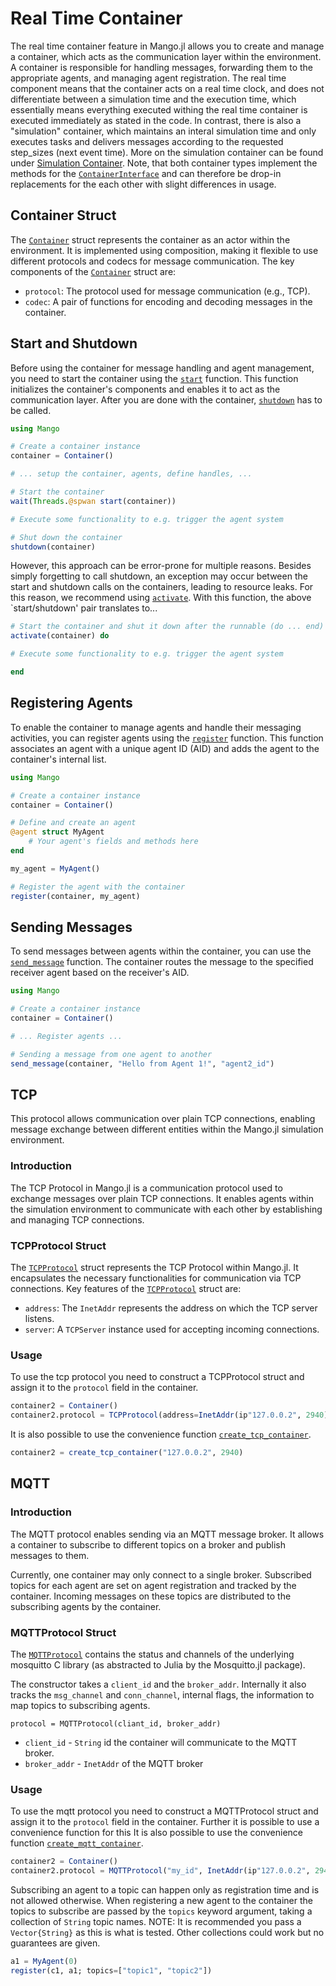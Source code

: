 # Real Time Container

The real time container feature in Mango.jl allows you to create and manage a container, which acts as the communication layer within the environment. A container is responsible for handling messages, forwarding them to the appropriate agents, and managing agent registration. The real time component means that the container acts on a real time clock, and does not differentiate between a simulation time and the execution time, which essentially means everything executed withing the real time container is executed immediately as stated in the code. In contrast, there is also a "simulation" container, which maintains an interal simulation time and only executes tasks and delivers messages according to the requested step_sizes (next event time). More on the simulation container can be found under [Simulation Container](@ref). Note, that both container types implement the methods for the [`ContainerInterface`](@ref) and can therefore be drop-in replacements for the each other with slight differences in usage.

## Container Struct 

The [`Container`](@ref) struct represents the container as an actor within the environment. It is implemented using composition, making it flexible to use different protocols and codecs for message communication. The key components of the [`Container`](@ref) struct are:

- `protocol`: The protocol used for message communication (e.g., TCP).
- `codec`: A pair of functions for encoding and decoding messages in the container.

## Start and Shutdown 

Before using the container for message handling and agent management, you need to start the container using the [`start`](@ref) function. This function initializes the container's components and enables it to act as the communication layer. After you are done with the container, [`shutdown`](@ref) has to be called.

```julia
using Mango

# Create a container instance
container = Container()

# ... setup the container, agents, define handles, ...

# Start the container
wait(Threads.@spwan start(container))

# Execute some functionality to e.g. trigger the agent system

# Shut down the container
shutdown(container)
```

However, this approach can be error-prone for multiple reasons. Besides simply forgetting to call shutdown, an exception may occur between the start and shutdown calls on the containers, leading to resource leaks. For this reason, we recommend using [`activate`](@ref). With this function, the above `start/shutdown' pair translates to...

```julia
# Start the container and shut it down after the runnable (do ... end) has been executed.
activate(container) do

# Execute some functionality to e.g. trigger the agent system

end
```

## Registering Agents 

To enable the container to manage agents and handle their messaging activities, you can register agents using the [`register`](@ref) function. This function associates an agent with a unique agent ID (AID) and adds the agent to the container's internal list.

```julia
using Mango

# Create a container instance
container = Container()

# Define and create an agent
@agent struct MyAgent
    # Your agent's fields and methods here
end

my_agent = MyAgent()

# Register the agent with the container
register(container, my_agent)
```

## Sending Messages

To send messages between agents within the container, you can use the [`send_message`](@ref) function. The container routes the message to the specified receiver agent based on the receiver's AID.

```julia
using Mango

# Create a container instance
container = Container()

# ... Register agents ...

# Sending a message from one agent to another
send_message(container, "Hello from Agent 1!", "agent2_id")
```

## TCP

This protocol allows communication over plain TCP connections, enabling message exchange between different entities within the Mango.jl simulation environment.

### Introduction

The TCP Protocol in Mango.jl is a communication protocol used to exchange messages over plain TCP connections. It enables agents within the simulation environment to communicate with each other by establishing and managing TCP connections.

### TCPProtocol Struct 

The [`TCPProtocol`](@ref) struct represents the TCP Protocol within Mango.jl. It encapsulates the necessary functionalities for communication via TCP connections. Key features of the [`TCPProtocol`](@ref) struct are:

- `address`: The `InetAddr` represents the address on which the TCP server listens.
- `server`: A `TCPServer` instance used for accepting incoming connections.

### Usage

To use the tcp protocol you need to construct a TCPProtocol struct and assign it to the `protocol` field in the container.

```julia
container2 = Container()
container2.protocol = TCPProtocol(address=InetAddr(ip"127.0.0.2", 2940))
```

It is also possible to use the convenience function [`create_tcp_container`](@ref).

```julia
container2 = create_tcp_container("127.0.0.2", 2940)
```

## MQTT
### Introduction
The MQTT protocol enables sending via an MQTT message broker.
It allows a container to subscribe to different topics on a broker and publish messages to them.

Currently, one container may only connect to a single broker.
Subscribed topics for each agent are set on agent registration and tracked by the container.
Incoming messages on these topics are distributed to the subscribing agents by the container.

### MQTTProtocol Struct 
The [`MQTTProtocol`](@ref) contains the status and channels of the underlying mosquitto C library (as abstracted to Julia by the Mosquitto.jl package).

The constructor takes a `client_id` and the `broker_addr`.
Internally it also tracks the `msg_channel` and `conn_channel`, internal flags, the information to map topics to subscribing agents.

`protocol = MQTTProtocol(cliant_id, broker_addr)`
- `client_id` - `String` id the container will communicate to the MQTT broker.
- `broker_addr` - `InetAddr` of the MQTT broker

### Usage

To use the mqtt protocol you need to construct a MQTTProtocol struct and assign it to the `protocol` field in the container. Further it is possible to use a convenience function for this 
It is also possible to use the convenience function [`create_mqtt_container`](@ref).

```julia
container2 = Container()
container2.protocol = MQTTProtocol("my_id", InetAddr(ip"127.0.0.2", 2940))
```

Subscribing an agent to a topic can happen only as registration time and is not allowed otherwise.
When registering a new agent to the container the topics to subscribe are passed by the `topics` keyword argument, taking a collection of `String` topic names.
NOTE: It is recommended you pass a `Vector{String}` as this is what is tested. 
Other collections could work but no guarantees are given.

```julia
a1 = MyAgent(0)
register(c1, a1; topics=["topic1", "topic2"])
```